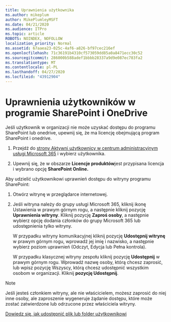 ```yaml
---
title: Uprawnienia użytkownika
ms.author: mikeplum
author: MikePlumleyMSFT
ms.date: 04/21/2020
ms.audience: ITPro
ms.topic: article
ROBOTS: NOINDEX, NOFOLLOW
localization_priority: Normal
ms.assetid: 67aaea23-025c-4af6-a826-bf97cec216ef
ms.openlocfilehash: 71c36191b4310cf573059dd85a0a8471ecc30c52
ms.sourcegitcommit: 286000b588adef1bbbb28337a9d9e087ec783fa2
ms.translationtype: MT
ms.contentlocale: pl-PL
ms.lasthandoff: 04/27/2020
ms.locfileid: "43912904"
---
```

# <a name="user-permissions-in-sharepoint-and-onedrive"></a>Uprawnienia użytkowników w programie SharePoint i OneDrive

Jeśli użytkownik w organizacji nie może uzyskać dostępu do programu SharePoint lub onedrive, upewnij się, że ma licencję obejmującą program SharePoint i onedrive. 
  
1. Przejdź do [strony Aktywni użytkownicy w centrum administracyjnym usługi Microsoft 365](https://portal.office.com/adminportal/home#/users) i wybierz użytkownika. 
    
2. Upewnij się, że w obszarze **Licencje produktów**jest przypisana licencja i wybrano opcję **SharePoint Online.** 
    
 Aby udzielić użytkownikowi uprawnień dostępu do witryny programu SharePoint: 
  
1. Otwórz witrynę w przeglądarce internetowej.
    
2. Jeśli witryna należy do grupy usługi Microsoft 365, kliknij ikonę Ustawienia w prawym górnym rogu, a następnie kliknij pozycję **Uprawnienia witryny**. Kliknij pozycję **Zaproś osoby**, a następnie wybierz opcję dodania członków do grupy Microsoft 365 lub udostępnienia tylko witryny. 
    
    W przypadku witryny komunikacyjnej kliknij pozycję **Udostępnij witrynę** w prawym górnym rogu, wprowadź jej imię i nazwisko, a następnie wybierz poziom uprawnień (Odczyt, Edycja lub Pełna kontrola). 
    
    W przypadku klasycznej witryny zespołu kliknij pozycję **Udostępnij** w prawym górnym rogu. Wprowadź nazwę osoby, którą chcesz zaprosić, lub wpisz pozycję Wszyscy, którą chcesz udostępnić wszystkim osobom w organizacji. Kliknij **pozycję Udostępnij**.
    
> [!NOTE]
> Jeśli jesteś członkiem witryny, ale nie właścicielem, możesz zaprosić do niej inne osoby, ale zaproszenie wygeneruje żądanie dostępu, które może zostać zatwierdzone lub odrzucone przez właściciela witryny. 
  
[Dowiedz się, jak udostępnić plik lub folder użytkownikowi](https://go.microsoft.com/fwlink/?linkid=533408)
  

